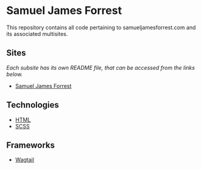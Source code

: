 # Samuel James Forrest

This repository contains all code pertaining to samueljamesforrest.com and its associated multisites.

## Sites

_Each subsite has its own README file, that can be accessed from the links below._

-   [Samuel James Forrest](https://www.samueljamesforrest.com)

## Technologies

-   [HTML](https://developer.mozilla.org/en-US/docs/Web/HTML)
-   [SCSS](https://sass-lang.com/)

## Frameworks

-   [Wagtail](https://docs.wagtail.org/en/latest/getting_started/tutorial.html)
